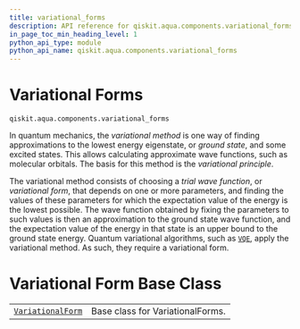 ```yaml
---
title: variational_forms
description: API reference for qiskit.aqua.components.variational_forms
in_page_toc_min_heading_level: 1
python_api_type: module
python_api_name: qiskit.aqua.components.variational_forms
---
```


<span id="module-qiskit.aqua.components.variational_forms" />

<span id="qiskit-aqua-components-variational-forms" />

# Variational Forms

<span id="module-qiskit.aqua.components.variational_forms" />

`qiskit.aqua.components.variational_forms`

In quantum mechanics, the *variational method* is one way of finding approximations to the lowest energy eigenstate, or *ground state*, and some excited states. This allows calculating approximate wave functions, such as molecular orbitals. The basis for this method is the *variational principle*.

The variational method consists of choosing a *trial wave function*, or *variational form*, that depends on one or more parameters, and finding the values of these parameters for which the expectation value of the energy is the lowest possible. The wave function obtained by fixing the parameters to such values is then an approximation to the ground state wave function, and the expectation value of the energy in that state is an upper bound to the ground state energy. Quantum variational algorithms, such as [`VQE`](qiskit.aqua.algorithms.VQE#qiskit.aqua.algorithms.VQE "qiskit.aqua.algorithms.VQE"), apply the variational method. As such, they require a variational form.

# Variational Form Base Class

|                                                                                                                                                                                                   |                                  |
| ------------------------------------------------------------------------------------------------------------------------------------------------------------------------------------------------- | -------------------------------- |
| [`VariationalForm`](qiskit.aqua.components.variational_forms.VariationalForm#qiskit.aqua.components.variational_forms.VariationalForm "qiskit.aqua.components.variational_forms.VariationalForm") | Base class for VariationalForms. |

